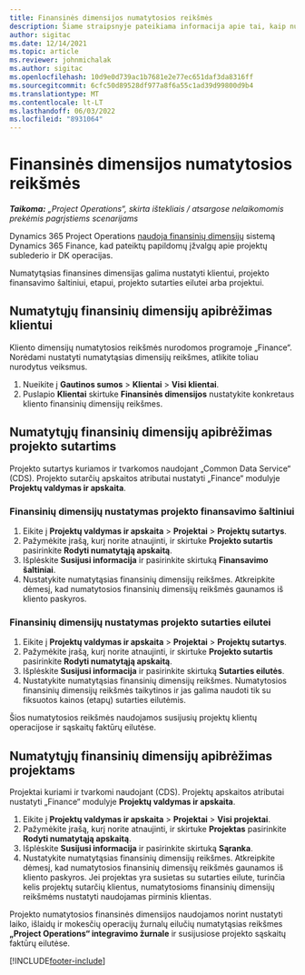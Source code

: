 ```yaml
---
title: Finansinės dimensijos numatytosios reikšmės
description: Šiame straipsnyje pateikiama informacija apie tai, kaip nustatyti numatytąsias finansinių dimensijų reikšmes.
author: sigitac
ms.date: 12/14/2021
ms.topic: article
ms.reviewer: johnmichalak
ms.author: sigitac
ms.openlocfilehash: 10d9e0d739ac1b7681e2e77ec651daf3da8316ff
ms.sourcegitcommit: 6cfc50d89528df977a8f6a55c1ad39d99800d9b4
ms.translationtype: MT
ms.contentlocale: lt-LT
ms.lasthandoff: 06/03/2022
ms.locfileid: "8931064"
---
```

# <a name="financial-dimension-defaults"></a>Finansinės dimensijos numatytosios reikšmės

_**Taikoma:** „Project Operations“, skirta ištekliais / atsargose nelaikomomis prekėmis pagrįstiems scenarijams_



Dynamics 365 Project Operations [naudoja finansinių dimensijų](/dynamics365/finance/general-ledger/financial-dimensions) sistemą Dynamics 365 Finance, kad pateiktų papildomų įžvalgų apie projektų sublederio ir DK operacijas.

Numatytąsias finansines dimensijas galima nustatyti klientui, projekto finansavimo šaltiniui, etapui, projekto sutarties eilutei arba projektui.

## <a name="define-default-financial-dimensions-for-a-customer"></a>Numatytųjų finansinių dimensijų apibrėžimas klientui

Kliento dimensijų numatytosios reikšmės nurodomos programoje „Finance“. Norėdami nustatyti numatytąsias dimensijų reikšmes, atlikite toliau nurodytus veiksmus.

1. Nueikite į **Gautinos sumos** > **Klientai** > **Visi klientai**.
2. Puslapio **Klientai** skirtuke **Finansinės dimensijos** nustatykite konkretaus kliento finansinių dimensijų reikšmes.

## <a name="define-default-financial-dimensions-for-project-contracts"></a>Numatytųjų finansinių dimensijų apibrėžimas projekto sutartims

Projekto sutartys kuriamos ir tvarkomos naudojant „Common Data Service“ (CDS). Projekto sutarčių apskaitos atributai nustatyti „Finance“ modulyje **Projektų valdymas ir apskaita**.

### <a name="set-financial-dimensions-for-a-project-funding-source"></a>Finansinių dimensijų nustatymas projekto finansavimo šaltiniui

1. Eikite į **Projektų valdymas ir apskaita** > **Projektai** > **Projektų sutartys**.
2. Pažymėkite įrašą, kurį norite atnaujinti, ir skirtuke **Projekto sutartis** pasirinkite **Rodyti numatytąją apskaitą**.
3. Išplėskite **Susijusi informacija** ir pasirinkite skirtuką **Finansavimo šaltiniai**.
4. Nustatykite numatytąsias finansinių dimensijų reikšmes. Atkreipkite dėmesį, kad numatytosios finansinių dimensijų reikšmės gaunamos iš kliento paskyros.

### <a name="set-financial-dimensions-for-a-project-contract-line"></a>Finansinių dimensijų nustatymas projekto sutarties eilutei

1. Eikite į **Projektų valdymas ir apskaita** > **Projektai** > **Projektų sutartys**.
2. Pažymėkite įrašą, kurį norite atnaujinti, ir skirtuke **Projekto sutartis** pasirinkite **Rodyti numatytąją apskaitą**.
3. Išplėskite **Susijusi informacija** ir pasirinkite skirtuką **Sutarties eilutės**.
4. Nustatykite numatytąsias finansinių dimensijų reikšmes. Numatytosios finansinių dimensijų reikšmės taikytinos ir jas galima naudoti tik su fiksuotos kainos (etapų) sutarties eilutėmis.

Šios numatytosios reikšmės naudojamos susijusių projektų klientų operacijose ir sąskaitų faktūrų eilutėse.

## <a name="define-default-financial-dimensions-for-projects"></a>Numatytųjų finansinių dimensijų apibrėžimas projektams

Projektai kuriami ir tvarkomi naudojant (CDS). Projektų apskaitos atributai nustatyti „Finance“ modulyje **Projektų valdymas ir apskaita**.

1. Eikite į **Projektų valdymas ir apskaita** > **Projektai** > **Visi projektai**.
2. Pažymėkite įrašą, kurį norite atnaujinti, ir skirtuke **Projektas** pasirinkite **Rodyti numatytąją apskaitą**.
3. Išplėskite **Susijusi informacija** ir pasirinkite skirtuką **Sąranka**.
4. Nustatykite numatytąsias finansinių dimensijų reikšmes. Atkreipkite dėmesį, kad numatytosios finansinių dimensijų reikšmės gaunamos iš kliento paskyros. Jei projektas yra susietas su sutarties eilute, turinčia kelis projektų sutarčių klientus, numatytosioms finansinių dimensijų reikšmėms nustatyti naudojamas pirminis klientas.

Projekto numatytosios finansinės dimensijos naudojamos norint nustatyti laiko, išlaidų ir mokesčių operacijų žurnalų eilučių numatytąsias reikšmes **„Project Operations“ integravimo žurnale** ir susijusiose projekto sąskaitų faktūrų eilutėse.

[!INCLUDE[footer-include](../includes/footer-banner.md)]
